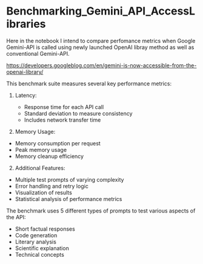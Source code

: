 # Benchmarking_Gemini_API_AccessLibraries

Here in the notebook I intend to compare perfomance metrics when Google Gemini-API is called using newly launched OpenAI libray method as well as conventional Gemini-API.

https://developers.googleblog.com/en/gemini-is-now-accessible-from-the-openai-library/

This benchmark suite measures several key performance metrics:

1. Latency:

    - Response time for each API call
    - Standard deviation to measure consistency
    - Includes network transfer time


2. Memory Usage:

  - Memory consumption per request
  - Peak memory usage
  - Memory cleanup efficiency


2. Additional Features:

  - Multiple test prompts of varying complexity
  - Error handling and retry logic
  - Visualization of results
  - Statistical analysis of performance metrics



The benchmark uses 5 different types of prompts to test various aspects of the API:

- Short factual responses
- Code generation
- Literary analysis
- Scientific explanation
- Technical concepts


